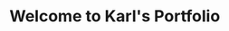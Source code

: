 # Welcome to Karl's Portfolio

<!--
**kalli44100/kalli44100** is a ✨ _special_ ✨ repository because its `README.md` (this file) appears on your GitHub profile.

Here are some ideas to get you started:

- 🔭 I’m currently working on a Python app that fetches price and options data from the IB Gateway API for data visualisation
- 🌱 I’m currently learning Data Analytics in a Bootcamp with a personal focus on Python

-->
